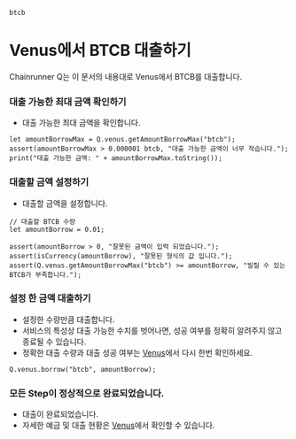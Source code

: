 ```meta-Currency
btcb
```

# Venus에서 BTCB 대출하기

Chainrunner Q는 이 문서의 내용대로 Venus에서 BTCB를 대출합니다.

### 대출 가능한 최대 금액 확인하기

- 대출 가능한 최대 금액을 확인합니다.

```output-Dynamic
let amountBorrowMax = Q.venus.getAmountBorrowMax("btcb");
assert(amountBorrowMax > 0.000001 btcb, "대출 가능한 금액이 너무 적습니다.");
print("대출 가능한 금액: " + amountBorrowMax.toString());
```

### 대출할 금액 설정하기

- 대출할 금액을 설정합니다.

```input BTCB
// 대출할 BTCB 수량
let amountBorrow = 0.01;
```

```input-Verify
assert(amountBorrow > 0, "잘못된 금액이 입력 되었습니다.");
assert(isCurrency(amountBorrow), "잘못된 형식의 값 입니다.");
assert(Q.venus.getAmountBorrowMax("btcb") >= amountBorrow, "빌릴 수 있는 BTCB가 부족합니다.");
```

### 설정 한 금액 대출하기

- 설정한 수량만큼 대출합니다.
- 서비스의 특성상 대출 가능한 수치를 벗어나면, 성공 여부를 정확히 알려주지 않고 종료될 수 있습니다.
- 정확한 대출 수량과 대출 성공 여부는 [Venus](https://app.venus.io/dashboard)에서 다시 한번 확인하세요.

```taster
Q.venus.borrow("btcb", amountBorrow);
```

### 모든 Step이 정상적으로 완료되었습니다.

- 대출이 완료되었습니다.
- 자세한 예금 및 대출 현황은 [Venus](https://app.venus.io/dashboard)에서 확인할 수 있습니다.
